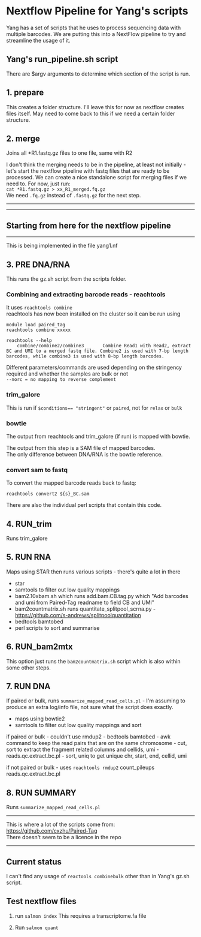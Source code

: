 # Nextflow Pipeline for Yang's scripts

Yang has a set of scripts that he uses to process sequencing data with multiple barcodes. We are putting this into a NextFlow pipeline to try and streamline the usage of it.

## Yang's run_pipeline.sh script

There are $argv arguments to determine which section of the script is run.

## 1. prepare
This creates a folder structure. I'll leave this for now as nextflow creates files itself. May need to come back to this if we need a certain folder structure.

## 2. merge
Joins all *R1.fastq.gz files to one file, same with R2

I don't think the merging needs to be in the pipeline, at least not initially - let's start the nextflow pipeline with fastq files that are ready to be processed.
We can create a nice standalone script for merging files if we need to.
For now, just run:   
`cat *R1.fastq.gz > xx_R1_merged.fq.gz`  
We need `.fq.gz` instead of `.fastq.gz` for the next step. 

---
---

## Starting from here for the nextflow pipeline

---

This is being implemented in the file yang1.nf

## 3. PRE DNA/RNA 
This runs the gz.sh script from the scripts folder.  

### Combining and extracting barcode reads - reachtools

It uses `reachtools combine`  
reachtools has now been installed on the cluster so it can be run using
```
module load paired_tag
reachtools combine xxxxx   
```

```
reachtools --help
    combine/combine2/combine3       Combine Read1 with Read2, extract BC and UMI to a merged fastq file. Combine2 is used with 7-bp length barcodes, while combine3 is used with 8-bp length barcodes.
```

Different parameters/commands are used depending on the stringency required	
and whether the samples are bulk or not  
`--norc = no mapping to reverse complement`  

### trim_galore

This is run if `$conditions== "stringent"` or `paired`, not for `relax` or `bulk`

### bowtie

The output from reachtools and trim_galore (if run) is mapped with bowtie.

The output from this step is a SAM file of mapped barcodes.  
The only difference between DNA/RNA is the bowtie reference.

### convert sam to fastq

To convert the mapped barcode reads back to fastq:

`reachtools convert2 ${s}_BC.sam`

There are also the individual perl scripts that contain this code.


## 4. RUN_trim

Runs trim_galore

## 5. RUN RNA
Maps using STAR
then runs various scripts - there's quite a lot in there  
- star  
- samtools to filter out low quality mappings
- bam2.10xbam.sh which runs add.bam.CB.tag.py which "Add barcodes and umi from Paired-Tag readname to field CB and UMI"  
- bam2countmatrix.sh runs quantitate_splitpool_scrna.py - https://github.com/s-andrews/splitpoolquantitation
- bedtools bamtobed
- perl scripts to sort and summarise

## 6. RUN_bam2mtx
This option just runs the `bam2countmatrix.sh` script which is also within some other steps.

## 7. RUN DNA

If paired or bulk, runs `summarize_mapped_read_cells.pl` - I'm assuming to produce an extra log/info file, not sure what the script does exactly.

- maps using bowtie2
- samtools to filter out low quality mappings and sort

if paired or bulk - couldn't use rmdup2
    - bedtools bamtobed
    - awk command to keep the read pairs that are on the same chromosome
    - cut, sort to extract the fragment related columns and cellids, umi
    - reads.qc.extract.bc.pl
    - sort, uniq to get unique chr, start, end, cellid, umi

if not paired or bulk - uses `reachtools rmdup2`
count_pileups
reads.qc.extract.bc.pl

## 8. RUN SUMMARY

Runs `summarize_mapped_read_cells.pl`

---

This is where a lot of the scripts come from:  
https://github.com/cxzhu/Paired-Tag   
There doesn't seem to be a licence in the repo


---

## Current status

I can't find any usage of `reactools combinebulk` other than in Yang's gz.sh script.



## Test nextflow files

1. run `salmon index`
    This requires a transcriptome.fa file

2. Run `salmon quant` 
